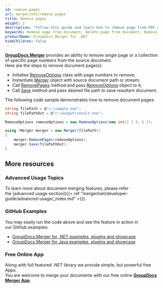 ```yaml
---
id: remove-pages
url: merger/net/remove-pages
title: Remove pages
weight: 2
description: "Follow this guide and learn how to remove page from PDF or Word document, delete worksheet from Excel file or remove slides from PowerPoint presentations with GroupDocs.Merger API."
keywords: Remove page from document, Delete page from document, Remove page, Delete page
productName: GroupDocs.Merger for .NET
hideChildren: False
---
```

**[GroupDocs.Merger](https://products.groupdocs.com/merger/net)** provides an ability to remove single page or a collection of specific page numbers from the source document.   
Here are the steps to remove document page(s):

*   Initialise [RemoveOptions](https://apireference.groupdocs.com/net/merger/groupdocs.merger.domain.options/removeoptions) class with page numbers to remove;
*   Instantiate [Merger](https://apireference.groupdocs.com/net/merger/groupdocs.merger/merger) object with source document path or stream;
*   Call [RemovePages](https://apireference.groupdocs.com/net/merger/groupdocs.merger/merger/methods/removepages) method and pass [RemoveOptions](https://apireference.groupdocs.com/net/merger/groupdocs.merger.domain.options/removeoptions) object to it;
*   Call [Save](https://apireference.groupdocs.com/net/merger/groupdocs.merger.merger/save/methods/1) method and pass desired file path to save resultant document.

The following code sample demonstrates how to remove document pages:

```csharp
string filePath = @"c:\sample.one";
string filePathOut = @"c:\output\result.one";

RemoveOptions removeOptions = new RemoveOptions(new int[] { 3, 5 });

using (Merger merger = new Merger(filePath))
{
    merger.RemovePages(removeOptions);
    merger.Save(filePathOut);
}

```

## More resources
### Advanced Usage Topics 
To learn more about document merging features, please refer the [advanced usage section]({{< ref "merger/net/developer-guide/advanced-usage/_index.md" >}}).

### GitHub Examples 
You may easily run the code above and see the feature in action in our GitHub examples:
*   [GroupDocs.Merger for .NET examples, plugins and showcase](https://github.com/groupdocs-merger/GroupDocs.Merger-for-.NET)    
*   [GroupDocs.Merger for Java examples, plugins and showcase](https://github.com/groupdocs-merger/GroupDocs.Merger-for-Java)    

### Free Online App

Along with full featured .NET library we provide simple, but powerful free Apps.  
You are welcome to merge your documents with our free online **[GroupDocs Merger App](https://products.groupdocs.app/merger)**.
